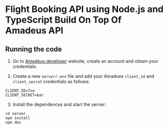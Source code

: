 # Flight Booking API using Node.js and TypeScript Build On Top Of Amadeus API

## Running the code

1. Go to [Amadeus developer](https://developers.amadeus.com/get-started/get-started-with-self-service-apis-335) website, create an account and obtain your credentials.

2. Create a new `server/.env` file and add your Amadues `client_id` and `client_secret` credentials as follows:

```
CLIENT_ID=foo
CLIENT_SECRET=bar
```

3. Install the dependences and start the server:

```
cd server
npm install
npm dev
```
